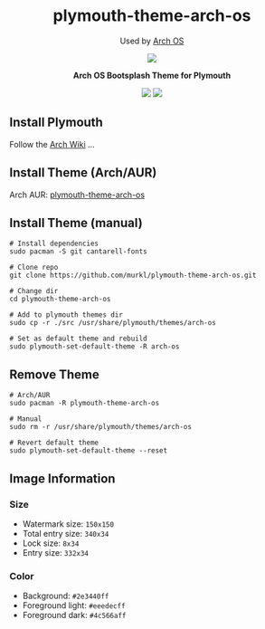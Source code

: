 <div align="center">
    <h1>plymouth-theme-arch-os</h1>
    <p>Used by <a href="https://github.com/murkl/arch-os">Arch OS</a></p>
    <p><img src="./screenshot.png" /></p>
    <p><b>Arch OS Bootsplash Theme for Plymouth</b></p>
    <p>
      <img src="https://img.shields.io/badge/MAINTAINED-YES-green?style=for-the-badge">
      <img src="https://img.shields.io/badge/License-GPL_v2-blue?style=for-the-badge">
    </p>
</div>

## Install Plymouth

Follow the [Arch Wiki](https://wiki.archlinux.org/title/Plymouth) ...

## Install Theme (Arch/AUR)

Arch AUR: [plymouth-theme-arch-os](https://aur.archlinux.org/packages/plymouth-theme-arch-os)

## Install Theme (manual)

```
# Install dependencies
sudo pacman -S git cantarell-fonts

# Clone repo
git clone https://github.com/murkl/plymouth-theme-arch-os.git

# Change dir
cd plymouth-theme-arch-os

# Add to plymouth themes dir
sudo cp -r ./src /usr/share/plymouth/themes/arch-os

# Set as default theme and rebuild
sudo plymouth-set-default-theme -R arch-os
```

## Remove Theme

```
# Arch/AUR
sudo pacman -R plymouth-theme-arch-os

# Manual
sudo rm -r /usr/share/plymouth/themes/arch-os

# Revert default theme
sudo plymouth-set-default-theme --reset
```

## Image Information

### Size

- Watermark size: `150x150`
- Total entry size: `340x34`
- Lock size: `8x34`
- Entry size: `332x34`

### Color

- Background: `#2e3440ff`
- Foreground light: `#eeedecff`
- Foreground dark: `#4c566aff`
